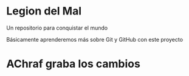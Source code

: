 # Legion del Mal
Un repositorio para conquistar el mundo

Básicamente aprenderemos más sobre Git y GitHub con este proyecto

# AChraf graba los cambios
